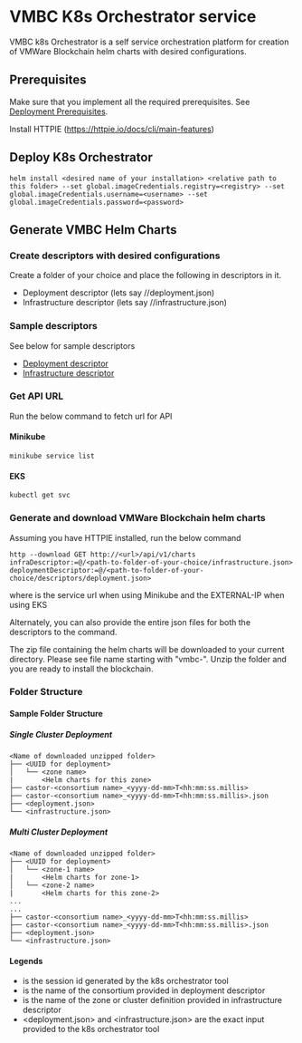 # VMBC K8s Orchestrator service

VMBC k8s Orchestrator is a self service orchestration platform for creation of VMWare Blockchain helm charts with desired configurations.

## Prerequisites

Make sure that you implement all the required prerequisites. See [Deployment Prerequisites](./../README.md).

Install HTTPIE (https://httpie.io/docs/cli/main-features)

## Deploy K8s Orchestrator

```
helm install <desired name of your installation> <relative path to this folder> --set global.imageCredentials.registry=<registry> --set global.imageCredentials.username=<username> --set global.imageCredentials.password=<password>
```

## Generate VMBC Helm Charts

### Create descriptors with desired configurations
Create a folder of your choice and place the following in descriptors in it.
- Deployment descriptor (lets say /<path-to-folder-of-your-choice>/deployment.json)
- Infrastructure descriptor (lets say /<path-to-folder-of-your-choice>/infrastructure.json)
  
### Sample descriptors
See below for sample descriptors
- [Deployment descriptor](./../sample-descriptors/deployment.json)
- [Infrastructure descriptor](./../sample-descriptors/infrastructure.json)

### Get API URL

Run the below command to fetch url for API

#### Minikube
```
minikube service list
```

#### EKS
```
kubectl get svc
```

### Generate and download VMWare Blockchain helm charts

Assuming you have HTTPIE installed, run the below command
```
http --download GET http://<url>/api/v1/charts infraDescriptor:=@/<path-to-folder-of-your-choice/infrastructure.json> deploymentDescriptor:=@/<path-to-folder-of-your-choice/descriptors/deployment.json>
```
where <url> is the service url when using Minikube and the EXTERNAL-IP when using EKS

Alternately, you can also provide the entire json files for both the descriptors to the command.

The zip file containing the helm charts will be downloaded to your current directory. Please see file name starting with "vmbc-". Unzip the folder and you are ready to install the blockchain.

### Folder Structure
#### Sample Folder Structure
##### Single Cluster Deployment
```
<Name of downloaded unzipped folder>
├── <UUID for deployment>
│   └── <zone name>
|       <Helm charts for this zone>
├── castor-<consortium name>_<yyyy-dd-mm>T<hh:mm:ss.millis>
├── castor-<consortium name>_<yyyy-dd-mm>T<hh:mm:ss.millis>.json
├── <deployment.json>
└── <infrastructure.json>
```
##### Multi Cluster Deployment
```
<Name of downloaded unzipped folder>
├── <UUID for deployment>
│   └── <zone-1 name>
|       <Helm charts for zone-1>
│   └── <zone-2 name>
|       <Helm charts for this zone-2>
...
...
├── castor-<consortium name>_<yyyy-dd-mm>T<hh:mm:ss.millis>
├── castor-<consortium name>_<yyyy-dd-mm>T<hh:mm:ss.millis>.json
├── <deployment.json>
└── <infrastructure.json>
```
#### Legends
- <UUID for deployment> is the session id generated by the k8s orchestrator tool
- <consortium name> is the name of the consortium provided in deployment descriptor
- <zone name> is the name of the zone or cluster definition provided in infrastructure descriptor
- <deployment.json> and <infrastructure.json> are the exact input provided to the k8s orchestrator tool
